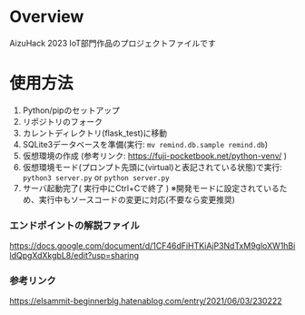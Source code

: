 # Overview

AizuHack 2023 IoT部門作品のプロジェクトファイルです

# 使用方法
1. Python/pipのセットアップ
1. リポジトリのフォーク
1. カレントディレクトリ(flask_test)に移動
1. SQLite3データベースを準備(実行: `mv remind.db.sample remind.db`)
1. 仮想環境の作成 (参考リンク: https://fuji-pocketbook.net/python-venv/ )
1. 仮想環境モード(プロンプト先頭に(virtual)と表記されている状態)で実行: `python3 server.py` or `python server.py`
1. サーバ起動完了( 実行中にCtrl+Cで終了 ) ※開発モードに設定されているため、実行中もソースコードの変更に対応(不要なら変更推奨)

### エンドポイントの解説ファイル
https://docs.google.com/document/d/1CF46dFiHTKiAjP3NdTxM9gloXW1hBildQpgXdXkgbL8/edit?usp=sharing

### 参考リンク
https://elsammit-beginnerblg.hatenablog.com/entry/2021/06/03/230222
